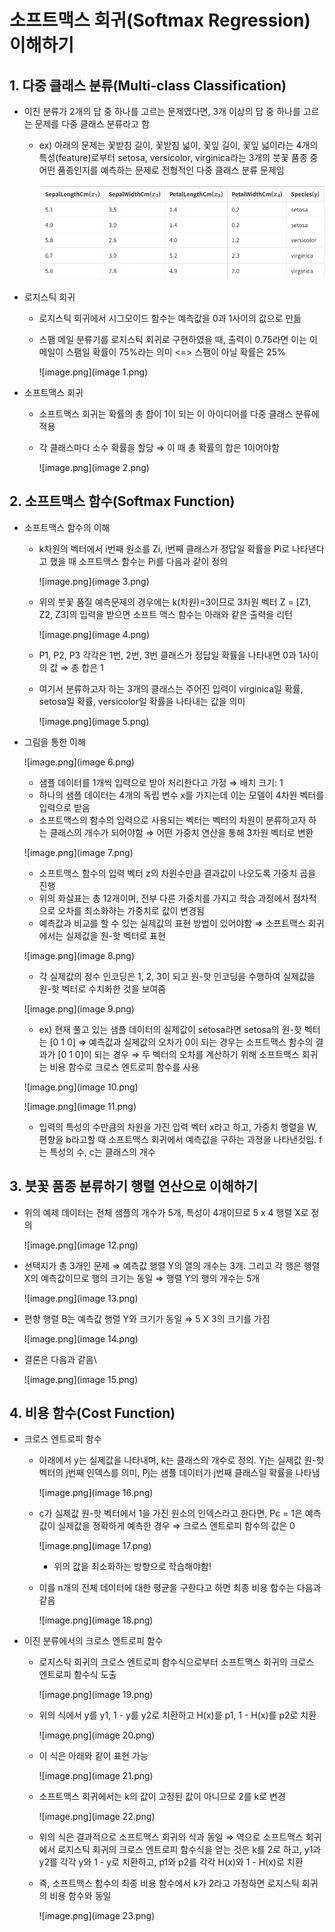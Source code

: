 # 소프트맥스 회귀(Softmax Regression) 이해하기

## 1. 다중 클래스 분류(Multi-class Classification)

- 이진 분류가 2개의 답 중 하나를 고르는 문제였다면, 3개 이상의 답 중 하나를 고르는 문제를 다중 클래스 분류라고 함
    - ex) 아래의 문제는 꽃받침 길이, 꽃받침 넓이, 꽃잎 길이, 꽃잎 넓이라는 4개의 특성(feature)로부터 setosa, versicolor, virginica라는 3개의 붓꽃 품종 중 어떤 품종인지를 예측하는 문제로 전형적인 다중 클래스 분류 문제임
        
        ![image.png](image.png)
        
    
- 로지스틱 회귀
    - 로지스틱 회귀에서 시그모이드 함수는 예측값을 0과 1사이의 값으로 만듦
    - 스팸 메일 분류기를 로지스틱 회귀로 구현하였을 때, 출력이 0.75라면 이는 이메일이 스팸일 확률이 75%라는 의미 <=> 스팸이 아닐 확률은 25%
        
        ![image.png](image 1.png)
        
- 소프트맥스 회귀
    - 소프트맥스 회귀는 확률의 총 합이 1이 되는 이 아이디어를 다중 클래스 분류에 적용
    - 각 클래스마다 소수 확률을 할당 ⇒ 이 때 총 확률의 합은 1이어야함
        
        ![image.png](image 2.png)
        

## 2. 소프트맥스 함수(Softmax Function)

- 소프트맥스 함수의 이해
    - k차원의 벡터에서 i번째 원소를 Zi, i번째 클래스가 정답일 확률을 Pi로 나타낸다고 했을 때 소프트맥스 함수는 Pi를 다음과 같이 정의
        
        ![image.png](image 3.png)
        
    - 위의 붓꽃 품질 예측문제의 경우에는 k(차원)=3이므로 3차원 벡터 Z = [Z1, Z2, Z3]의 입력을 받으면 소프트 맥스 함수는 아래와 같은 출력을 리턴
        
        ![image.png](image 4.png)
        
    - P1, P2, P3 각각은 1번, 2번, 3번 클래스가 정답일 확률을 나타내면 0과 1사이의 값 ⇒ 총 합은 1
    - 여기서 분류하고자 하는 3개의 클래스는 주어진 입력이 virginica일 확률, setosa일 확률, versicolor일 확률을 나타내는 값을 의미
        
        ![image.png](image 5.png)
        
- 그림을 통한 이해
    
    ![image.png](image 6.png)
    
    - 샘플 데이터를 1개씩 입력으로 받아 처리한다고 가정 ⇒ 배치 크기: 1
    - 하나의 샘플 데이터는 4개의 독립 변수 x를 가지는데 이는 모델이 4차원 벡터를 입력으로 받음
    - 소프트맥스의 함수의 입력으로 사용되는 벡터는 벡터의 차원이 분류하고자 하는 클래스의 개수가 되어야함 ⇒ 어떤 가중치 연산을 통해 3차원 벡터로 변환
    
    ![image.png](image 7.png)
    
    - 소프트맥스 함수의 입력 벡터 z의 차원수만큼 결과값이 나오도록 가중치 곱을 진행
    - 위의 화살표는 총 12개이며, 전부 다른 가중치를 가지고 학습 과정에서 점차적으로 오차를 최소화하는 가중치로 값이 변경됨
    - 예측값과 비교를 할 수 있는 실제값의 표현 방법이 있어야함 ⇒ 소프트맥스 회귀에서는 실제값을 원-핫 벡터로 표현
    
    ![image.png](image 8.png)
    
    - 각 실제값의 정수 인코딩은 1, 2, 3이 되고 원-핫 인코딩을 수행하여 실제값을 원-핫 벡터로 수치화한 것을 보여줌
    
    ![image.png](image 9.png)
    
    - ex) 현재 풀고 있는 샘플 데이터의 실제값이 setosa라면 setosa의 원-핫 벡터는 [0 1 0] ⇒ 예측값과 실제값의 오차가 0이 되는 경우는 소프트맥스 함수의 결과가 [0 1 0]이 되는 경우 ⇒ 두 벡터의 오차를 계산하기 위해 소프트맥스 회귀는 비용 함수로 크로스 엔트로피 함수를 사용
    
    ![image.png](image 10.png)
    
    ![image.png](image 11.png)
    
    - 입력의 특성의 수만큼의 차원을 가진 입력 벡터 x라고 하고, 가중치 행렬을 W, 편향을 b라고할 때 소프트맥스 회귀에서 예측값을 구하는 과정을 나타낸것임. f는 특성의 수, c는 클래스의 개수

## 3. **붓꽃 품종 분류하기 행렬 연산으로 이해하기**

- 위의 예제 데이터는 전체 샘플의 개수가 5개, 특성이 4개이므로 5 x 4 행렬 X로 정의
    
    ![image.png](image 12.png)
    
- 선택지가 총 3개인 문제 ⇒ 예측값 행렬 Y의 열의 개수는 3개. 그리고 각 행은 행렬 X의 예측값이므로 행의 크기는 동일 ⇒ 행렬 Y의 행의 개수는 5개
    
    ![image.png](image 13.png)
    
- 편향 행렬 B는 예측값 행렬 Y와 크기가 동일 ⇒ 5 X 3의 크기를 가짐
    
    ![image.png](image 14.png)
    
- 결론은 다음과 같음\
    
    ![image.png](image 15.png)
    

## 4. 비용 함수(Cost Function)

- 크로스 엔트로피 함수
    - 아래에서 y는 실제값을 나타내며, k는 클래스의 개수로 정의. Yj는 실제값 원-핫 벡터의 j번째 인덱스를 의미, Pj는 샘플 데이터가 j번째 클래스일 확률을 나타냄
        
        ![image.png](image 16.png)
        
    - c가 실제값 원-핫 벡터에서 1을 가진 원소의 인덱스라고 한다면, Pc = 1은 예측값이 실제값을 정확하게 예측한 경우 ⇒ 크로스 엔트로피 함수의 값은 0
        
        ![image.png](image 17.png)
        
        - 위의 값을 최소화하는 방향으로 학습해야함!
    - 이를 n개의 전체 데이터에 대한 평균을 구한다고 하면 최종 비용 함수는 다음과 같음
        
        ![image.png](image 18.png)
        
- 이진 분류에서의 크로스 엔트로피 함수
    - 로지스틱 회귀의 크로스 엔트로피 함수식으로부터 소프트맥스 회귀의 크로스 엔트로피 함수식 도출
        
        ![image.png](image 19.png)
        
    - 위의 식에서 y를 y1, 1 - y를 y2로 치환하고 H(x)를 p1, 1 - H(x)를 p2로 치환
        
        ![image.png](image 20.png)
        
    - 이 식은 아래와 같이 표현 가능
        
        ![image.png](image 21.png)
        
    - 소프트맥스 회귀에서는 k의 값이 고정된 값이 아니므로 2를 k로 변경
        
        ![image.png](image 22.png)
        
    - 위의 식은 결과적으로 소프트맥스 회귀의 식과 동일 ⇒ 역으로 소프트맥스 회귀에서 로지스틱 회귀의 크로스 엔트로피 함수식을 얻는 것은 k를 2로 하고, y1과 y2를 각각 y와 1 - y로 치환하고, p1와 p2를 각각 H(x)와 1 - H(x)로 치환
    - 즉, 소프트맥스 함수의 최종 비용 함수에서 k가 2라고 가정하면 로지스틱 회귀의 비용 함수와 동일
        
        ![image.png](image 23.png)